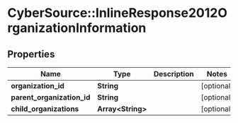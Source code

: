# CyberSource::InlineResponse2012OrganizationInformation

## Properties
Name | Type | Description | Notes
------------ | ------------- | ------------- | -------------
**organization_id** | **String** |  | [optional] 
**parent_organization_id** | **String** |  | [optional] 
**child_organizations** | **Array&lt;String&gt;** |  | [optional] 


